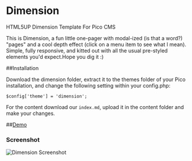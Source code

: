 # Dimension
HTML5UP Dimension Template For Pico CMS

This is Dimension, a fun little one-pager with modal-ized (is that a word?) "pages" and a cool depth effect (click on a menu item to see what I mean). Simple, fully responsive, and kitted out with all the usual pre-styled elements you'd expect.Hope you dig it :)

##Installation

Download the dimension folder, extract it to the themes folder of your Pico installation, and change the following setting within your config.php:

`$config['theme'] = 'dimension';`

For the content download our `index.md`, upload it in the content folder and make your changes.

##<a href="http://freehtml5.co/demos/dimension/">Demo</a>

### Screenshot
![Dimension Screenshot](http://www.zupimages.net/up/17/52/07u9.jpg)

